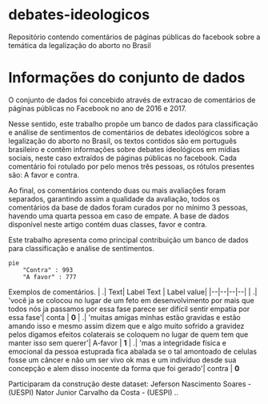 # debates-ideologicos
Repositório contendo comentários de páginas públicas do facebook sobre a temática da legalização do aborto no Brasil

# Informações do conjunto de dados

O conjunto de dados foi concebido através de extracao de comentários de páginas públicas no Facebook no ano de 2016 e 2017.

Nesse sentido, este trabalho propõe um banco de dados para classificação e análise de sentimentos de comentários de debates ideológicos sobre a legalização do aborto no Brasil, os textos contidos são em português brasileiro e contêm informações sobre debates ideológicos em mídias sociais, neste caso extraídos de páginas públicas no facebook. Cada comentário foi rotulado por pelo menos três pessoas, os rótulos presentes são: A favor e contra. 

Ao final, os comentários contendo duas ou mais avaliações foram separados, garantindo assim a qualidade da avaliação, todos os comentários da base de dados foram curados por no mínimo 3 pessoas, havendo uma quarta pessoa em caso de empate. A base de dados disponível neste artigo contém duas classes, favor e contra.

Este trabalho apresenta como principal contribuição um banco de dados para classificação e análise de sentimentos.

```mermaid
pie 
    "Contra" : 993
    "A favor" : 777
```
Exemplos de comentários. 
| .|  Text| Label Text | Label value|
 |--|--|--|--|
 | .| 'você ja se colocou no lugar de um feto em desenvolvimento por mais que todos nós ja passamos por essa fase parece ser difícil sentir empatia por essa fase'| conta | **0**
  | .| 'muitas amigas minhas estão gravidas e estão amando isso e mesmo assim dizem que e algo muito sofrido a gravidez pelos digamos efeitos colaterais se coloquem no lugar de quem tem que manter isso sem querer'| A-favor | **1**
  | .| 'mas a integridade física e emocional da pessoa estuprada fica abalada se o tal amontoado de celulas fosse um câncer e não um ser vivo ok mas e um indivíduo desde sua concepção e alem disso inocente da forma que foi gerado'| contra | **0**


Participaram da construção deste dataset:
Jeferson Nascimento Soares - (UESPI)
Nator Junior Carvalho da Costa - (UESPI)
..
